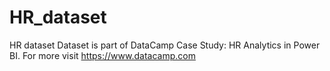 # HR_dataset
HR dataset
Dataset is part of DataCamp Case Study: HR Analytics in Power BI. For more visit https://www.datacamp.com
